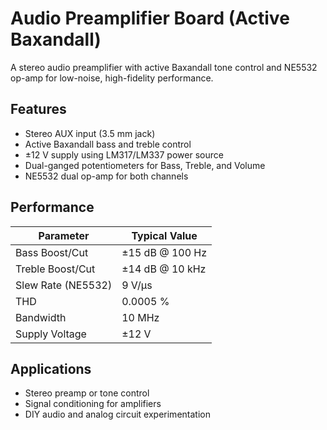 # Audio Preamplifier Board (Active Baxandall)

A stereo audio preamplifier with active Baxandall tone control and NE5532 op-amp for low-noise, high-fidelity performance.

## Features
- Stereo AUX input (3.5 mm jack)
- Active Baxandall bass and treble control
- ±12 V supply using LM317/LM337 power source
- Dual-ganged potentiometers for Bass, Treble, and Volume
- NE5532 dual op-amp for both channels

## Performance
| Parameter | Typical Value |
|------------|----------------|
| Bass Boost/Cut | ±15 dB @ 100 Hz |
| Treble Boost/Cut | ±14 dB @ 10 kHz |
| Slew Rate (NE5532) | 9 V/µs |
| THD | 0.0005 % |
| Bandwidth | 10 MHz |
| Supply Voltage | ±12 V |

## Applications
- Stereo preamp or tone control
- Signal conditioning for amplifiers
- DIY audio and analog circuit experimentation
